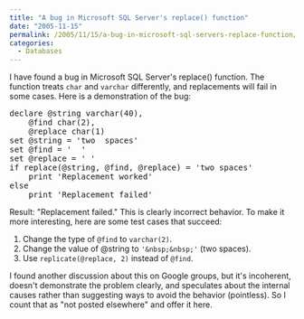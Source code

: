 ```yaml
---
title: "A bug in Microsoft SQL Server's replace() function"
date: "2005-11-15"
permalink: /2005/11/15/a-bug-in-microsoft-sql-servers-replace-function/
categories:
  - Databases
---
```

I have found a bug in Microsoft SQL Server's replace() function. The function treats `char` and `varchar` differently, and replacements will fail in some cases. Here is a demonstration of the bug:

<pre>declare @string varchar(40),
    @find char(2),
    @replace char(1)
set @string = 'two  spaces'
set @find = '  '
set @replace = ' '
if replace(@string, @find, @replace) = 'two spaces'
    print 'Replacement worked'
else
    print 'Replacement failed'</pre>

Result: "Replacement failed." This is clearly incorrect behavior. To make it more interesting, here are some test cases that succeed:

1.  Change the type of `@find` to `varchar(2)`.
2.  Change the value of @string to `'&nbsp;&nbsp;'` (two spaces).
3.  Use `replicate(@replace, 2)` instead of `@find`.

I found another discussion about this on Google groups, but it's incoherent, doesn't demonstrate the problem clearly, and speculates about the internal causes rather than suggesting ways to avoid the behavior (pointless). So I count that as "not posted elsewhere" and offer it here.
